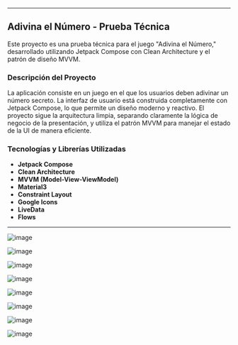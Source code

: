 
---

## Adivina el Número - Prueba Técnica

Este proyecto es una prueba técnica para el juego "Adivina el Número," desarrollado utilizando Jetpack Compose con Clean Architecture y el patrón de diseño MVVM.

### Descripción del Proyecto

La aplicación consiste en un juego en el que los usuarios deben adivinar un número secreto. La interfaz de usuario está construida completamente con Jetpack Compose, lo que permite un diseño moderno y reactivo. El proyecto sigue la arquitectura limpia, separando claramente la lógica de negocio de la presentación, y utiliza el patrón MVVM para manejar el estado de la UI de manera eficiente.

### Tecnologías y Librerías Utilizadas

- **Jetpack Compose**
- **Clean Architecture**
- **MVVM (Model-View-ViewModel)**
- **Material3**
- **Constraint Layout**
- **Google Icons**
- **LiveData**
- **Flows**

---

![image](https://github.com/user-attachments/assets/df2721c1-6946-4911-a1d7-65af9b278839)

![image](https://github.com/user-attachments/assets/4ff2a000-f361-4f9b-8bed-dcd1c1bb9a33)

![image](https://github.com/user-attachments/assets/f7ec43be-04e2-4917-8f12-3edbba662b6a)

![image](https://github.com/user-attachments/assets/a3924e6b-c478-40c4-a588-2a9d757c3666)

![image](https://github.com/user-attachments/assets/4ae86bd0-3f6f-4666-8507-87306c1dd01c)

![image](https://github.com/user-attachments/assets/dbb7cc9a-a9dc-4e21-acf8-b5defd2879f6)

![image](https://github.com/user-attachments/assets/eac91a84-5df2-4eb5-939c-e62c39dedf9f)

![image](https://github.com/user-attachments/assets/5fcd1b4c-6cdb-4e12-be45-97fd874a940d)


